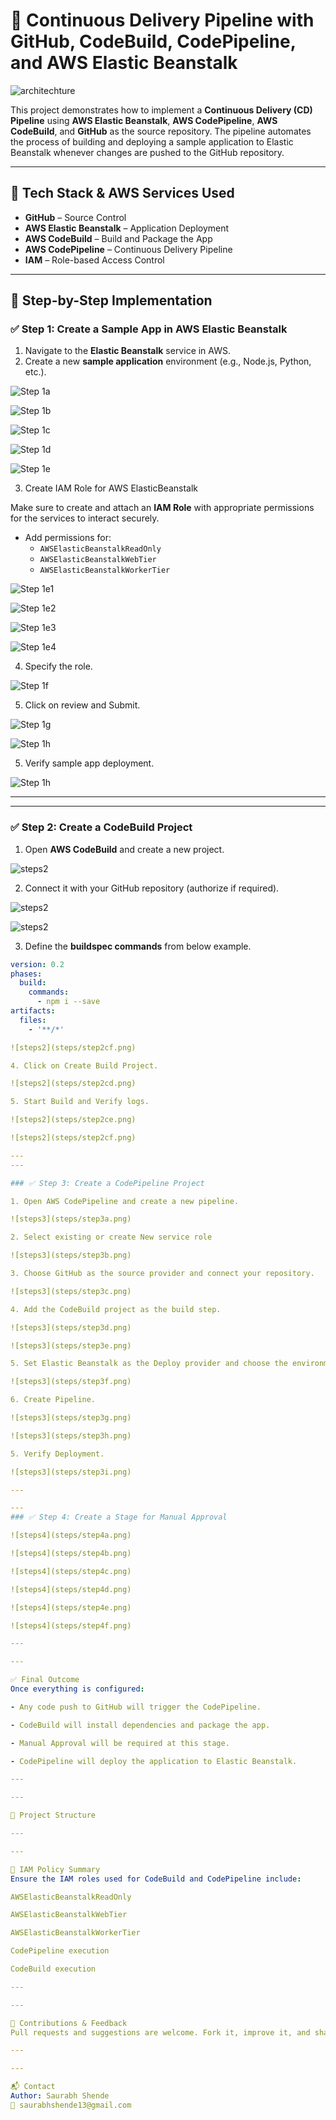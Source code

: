 # 🚀 Continuous Delivery Pipeline with GitHub, CodeBuild, CodePipeline, and AWS Elastic Beanstalk

![architechture](steps/project.png)

This project demonstrates how to implement a **Continuous Delivery (CD) Pipeline** using **AWS Elastic Beanstalk**, **AWS CodePipeline**, **AWS CodeBuild**, and **GitHub** as the source repository. The pipeline automates the process of building and deploying a sample application to Elastic Beanstalk whenever changes are pushed to the GitHub repository.

---

## 🔧 Tech Stack & AWS Services Used

- **GitHub** – Source Control
- **AWS Elastic Beanstalk** – Application Deployment
- **AWS CodeBuild** – Build and Package the App
- **AWS CodePipeline** – Continuous Delivery Pipeline
- **IAM** – Role-based Access Control

---

## 📸 Step-by-Step Implementation

### ✅ Step 1: Create a Sample App in AWS Elastic Beanstalk

1. Navigate to the **Elastic Beanstalk** service in AWS.
2. Create a new **sample application** environment (e.g., Node.js, Python, etc.).

![Step 1a](steps/step1a.png)

![Step 1b](steps/step1b.png)

![Step 1c](steps/step1c.png)

![Step 1d](steps/step1d.png)

![Step 1e](steps/step1e.png)

3. Create IAM Role for AWS ElasticBeanstalk

Make sure to create and attach an **IAM Role** with appropriate permissions for the services to interact securely.

- Add permissions for:
  - `AWSElasticBeanstalkReadOnly`
  - `AWSElasticBeanstalkWebTier`
  - `AWSElasticBeanstalkWorkerTier`

![Step 1e1](steps/step1e1.png)

![Step 1e2](steps/step1e2.png)

![Step 1e3](steps/step1e3.png)

![Step 1e4](steps/step1e4.png)

4. Specify the role.

![Step 1f](steps/step1f.png)

5. Click on review and Submit.

![Step 1g](steps/step1g.png)

![Step 1h](steps/step1h.png)

5. Verify sample app deployment.

![Step 1h](steps/step1i.png)

---
---

### ✅ Step 2: Create a CodeBuild Project

1. Open **AWS CodeBuild** and create a new project.

![steps2](steps/step2a.png)
  
2. Connect it with your GitHub repository (authorize if required).

![steps2](steps/step2b.png)

![steps2](steps/step2c.png)
  
3. Define the **buildspec commands** from below example.

```yaml
version: 0.2
phases:
  build:
    commands:
      - npm i --save
artifacts:
  files:
    - '**/*'

![steps2](steps/step2cf.png)

4. Click on Create Build Project.

![steps2](steps/step2cd.png)

5. Start Build and Verify logs.

![steps2](steps/step2ce.png)

![steps2](steps/step2cf.png)

---
---

### ✅ Step 3: Create a CodePipeline Project

1. Open AWS CodePipeline and create a new pipeline.

![steps3](steps/step3a.png)

2. Select existing or create New service role

![steps3](steps/step3b.png)

3. Choose GitHub as the source provider and connect your repository.

![steps3](steps/step3c.png)

4. Add the CodeBuild project as the build step.

![steps3](steps/step3d.png)

![steps3](steps/step3e.png)

5. Set Elastic Beanstalk as the Deploy provider and choose the environment created earlier.

![steps3](steps/step3f.png)

6. Create Pipeline.

![steps3](steps/step3g.png)

![steps3](steps/step3h.png)

5. Verify Deployment.

![steps3](steps/step3i.png)

---

---
### ✅ Step 4: Create a Stage for Manual Approval

![steps4](steps/step4a.png)

![steps4](steps/step4b.png)

![steps4](steps/step4c.png)

![steps4](steps/step4d.png)

![steps4](steps/step4e.png)

![steps4](steps/step4f.png)

---

---

✅ Final Outcome
Once everything is configured:

- Any code push to GitHub will trigger the CodePipeline.

- CodeBuild will install dependencies and package the app.

- Manual Approval will be required at this stage.

- CodePipeline will deploy the application to Elastic Beanstalk.

---

---

📂 Project Structure

---

---

🔐 IAM Policy Summary
Ensure the IAM roles used for CodeBuild and CodePipeline include:

AWSElasticBeanstalkReadOnly

AWSElasticBeanstalkWebTier

AWSElasticBeanstalkWorkerTier

CodePipeline execution

CodeBuild execution

---

---

🙌 Contributions & Feedback
Pull requests and suggestions are welcome. Fork it, improve it, and share back!

---

---

📬 Contact
Author: Saurabh Shende
📧 saurabhshende13@gmail.com
